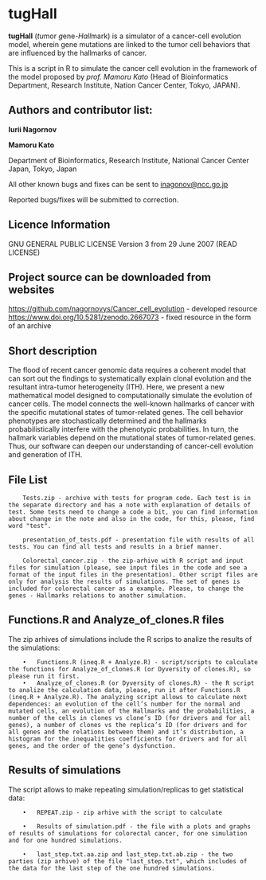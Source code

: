 tugHall
====================
**tugHall** (*tu*mor *g*ene-*Hall*mark) is a simulator of a cancer-cell evolution model, wherein gene mutations are linked to the tumor cell behaviors that are influenced by the hallmarks of cancer.

This is a script in R to simulate the cancer cell evolution in the framework of the model proposed by *prof. Mamoru Kato* 
(Head of Bioinformatics Department, Research Institute, Nation Cancer Center, Tokyo, JAPAN).

Authors and contributor list: 
--- 
**Iurii Nagornov** 

**Mamoru Kato**

Department of Bioinformatics, Research Institute, National Cancer Center Japan, Tokyo, Japan

All other known bugs and fixes can be sent to inagonov@ncc.go.jp

Reported bugs/fixes will be submitted to correction.

Licence Information
------
GNU GENERAL PUBLIC LICENSE Version 3 from 29 June 2007 (READ LICENSE)

Project source can be downloaded from websites  
--- 
https://github.com/nagornovys/Cancer_cell_evolution  -  developed resource
https://www.doi.org/10.5281/zenodo.2667073  -  fixed resource in the form of an archive

Short description
---
The flood of recent cancer genomic data requires a coherent model that can sort out the findings to systematically explain clonal evolution and the resultant intra-tumor heterogeneity (ITH). Here, we present a new mathematical model designed to computationally simulate the evolution of cancer cells. The model connects the well-known hallmarks of cancer with the specific mutational states of tumor-related genes. The cell behavior phenotypes are stochastically determined and the hallmarks probabilistically interfere with the phenotypic probabilities. In turn, the hallmark variables depend on the mutational states of tumor-related genes. Thus, our software can deepen our understanding of cancer-cell evolution and generation of ITH.

File List
---
``` 
	Tests.zip - archive with tests for program code. Each test is in the separate directory and has a note with explanation of details of test. Some tests need to change a code a bit, you can find information about change in the note and also in the code, for this, please, find word "test".
    
	presentation_of_tests.pdf - presentation file with results of all tests. You can find all tests and results in a brief manner.
	
	Colorectal_cancer.zip - the zip-arhive with R script and input files for simulation (please, see input files in the code and see a format of the input files in the presentation). Other script files are only for analysis the results of simulations. The set of genes is included for colorectal cancer as a example. Please, to change the genes - Hallmarks relations to another simulation. 
```

Functions.R and Analyze_of_clones.R files
---
The zip arhives of simulations include the R scrips to analize the results of the simulations:
```
	•	Functions.R (ineq.R + Analyze.R) - script/scripts to calculate the functions for Analyze_of_clones.R (or Dyversity of clones.R), so please run it first. 
	•	Analyze_of_clones.R (or Dyversity of clones.R) - the R script to analize the calculation data, please, run it after Functions.R (ineq.R + Analyze.R). The analyzing script allows to calculate next dependences: an evolution of the cell’s number for the normal and mutated cells, an evolution of the Hallmarks and the probabilities, a number of the cells in clones vs clone’s ID (for drivers and for all genes), a number of clones vs the replica’s ID (for drivers and for all genes and the relations between them) and it’s distribution, a histogram for the inequalities coefficients for drivers and for all genes, and the order of the gene’s dysfunction.
```

Results of simulations
---
The script allows to make repeating simulation/replicas to get statistical data:
```
	•	REPEAT.zip - zip arhive with the script to calculate			
	
	•	Results of simulation.pdf - the file with a plots and graphs of results of simulations for colorectal cancer, for one simulation and for one hundred simulations. 

	•	last_step.txt.aa.zip and last_step.txt.ab.zip - the two parties (zip arhive) of the file "last_step.txt", which includes of the data for the last step of the one hundred simulations. 
```

